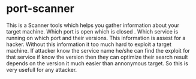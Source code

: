 # port-scanner
This is a Scanner tools which helps you gather information about your target machine. Which port is open which is closed . Which service is running on which port and their versions. This information is assest for a hacker. Without this information it too much hard to exploit a target machine. If attacker know the service name he/she can find the exploit for that service if know the version then they can optimize their search result depends on the version it much easier than annonymous target. So this is very usefull for any attacker.
